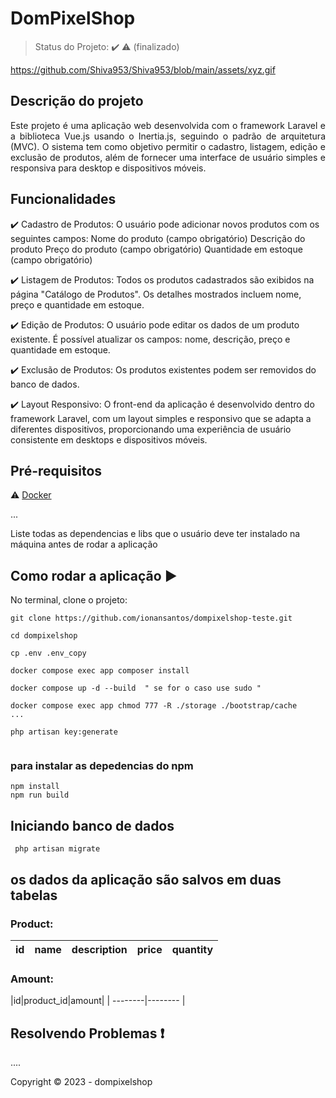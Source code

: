 <h1>DomPixelShop</h1> 



> Status do Projeto: :heavy_check_mark: :warning: (finalizado)

https://github.com/Shiva953/Shiva953/blob/main/assets/xyz.gif

## Descrição do projeto 

<p align="justify">
  Este projeto é uma aplicação web desenvolvida com o framework Laravel e a biblioteca Vue.js usando o Inertia.js, seguindo o padrão de arquitetura (MVC). O sistema tem 
   como objetivo permitir o cadastro, listagem, edição e exclusão de produtos, além de fornecer uma interface de usuário simples e 
   responsiva para desktop e dispositivos móveis.
</p>

## Funcionalidades

:heavy_check_mark: Cadastro de Produtos:
O usuário pode adicionar novos produtos com os seguintes campos:
Nome do produto (campo obrigatório)
Descrição do produto
Preço do produto (campo obrigatório)
Quantidade em estoque (campo obrigatório) 

:heavy_check_mark: Listagem de Produtos:
Todos os produtos cadastrados são exibidos na página "Catálogo de Produtos".
Os detalhes mostrados incluem nome, preço e quantidade em estoque. 

:heavy_check_mark: Edição de Produtos:
O usuário pode editar os dados de um produto existente.
É possível atualizar os campos: nome, descrição, preço e quantidade em estoque.  

:heavy_check_mark: Exclusão de Produtos:
Os produtos existentes podem ser removidos do banco de dados.  

:heavy_check_mark: Layout Responsivo:
O front-end da aplicação é desenvolvido dentro do framework Laravel, com um layout simples e responsivo que se adapta a diferentes dispositivos, proporcionando uma experiência de usuário consistente em desktops e dispositivos móveis.


## Pré-requisitos

:warning: [Docker](https://www.docker.com/)

...

Liste todas as dependencias e libs que o usuário deve ter instalado na máquina antes de rodar a aplicação 

## Como rodar a aplicação :arrow_forward:

No terminal, clone o projeto: 

```
git clone https://github.com/ionansantos/dompixelshop-teste.git
```
```
cd dompixelshop
```

```
cp .env .env_copy
```

```
docker compose exec app composer install
```

```
docker compose up -d --build  " se for o caso use sudo "
```

```
docker compose exec app chmod 777 -R ./storage ./bootstrap/cache
... 

php artisan key:generate
```

```
```
### para instalar as depedencias do npm
```
npm install
npm run build

```
## Iniciando banco de dados
```
 php artisan migrate
```
## os dados da aplicação são salvos em duas tabelas

### Product: 

|id|name|description|price|quantity|
| -------- |-------- |-------- |-------- |-------- |

### Amount:

|id|product_id|amount|
| --------|-------- |


## Resolvendo Problemas :exclamation:
....


Copyright :copyright: 2023 - dompixelshop

